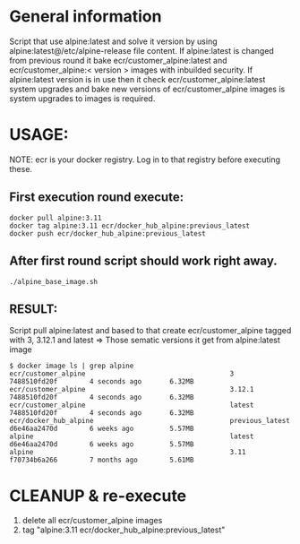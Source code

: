 # General information
Script that use alpine:latest and solve it version by using alpine:latest@/etc/alpine-release file content. If alpine:latest is changed from previous round it bake ecr/customer_alpine:latest and ecr/customer_alpine:< version > images with inbuilded security. If alpine:latest version is in use then it check ecr/customer_alpine:latest system upgrades and bake new versions of ecr/customer_alpine images is system upgrades to images is required. 

# USAGE:
NOTE: ecr is your docker registry. Log in to that registry before executing these. 
## First execution round execute:
```
docker pull alpine:3.11
docker tag alpine:3.11 ecr/docker_hub_alpine:previous_latest
docker push ecr/docker_hub_alpine:previous_latest
```
## After first round script should work right away. 
```
./alpine_base_image.sh
```
## RESULT:
Script pull alpine:latest and based to that create ecr/customer_alpine tagged with 3, 3.12.1 and latest => Those sematic versions it get from alpine:latest image
```
$ docker image ls | grep alpine
ecr/customer_alpine                                    3                   7488510fd20f        4 seconds ago       6.32MB
ecr/customer_alpine                                    3.12.1              7488510fd20f        4 seconds ago       6.32MB
ecr/customer_alpine                                    latest              7488510fd20f        4 seconds ago       6.32MB
ecr/docker_hub_alpine                                  previous_latest     d6e46aa2470d        6 weeks ago         5.57MB
alpine                                                 latest              d6e46aa2470d        6 weeks ago         5.57MB
alpine                                                 3.11                f70734b6a266        7 months ago        5.61MB
```

# CLEANUP & re-execute
1. delete all ecr/customer_alpine images
2. tag "alpine:3.11 ecr/docker_hub_alpine:previous_latest"
